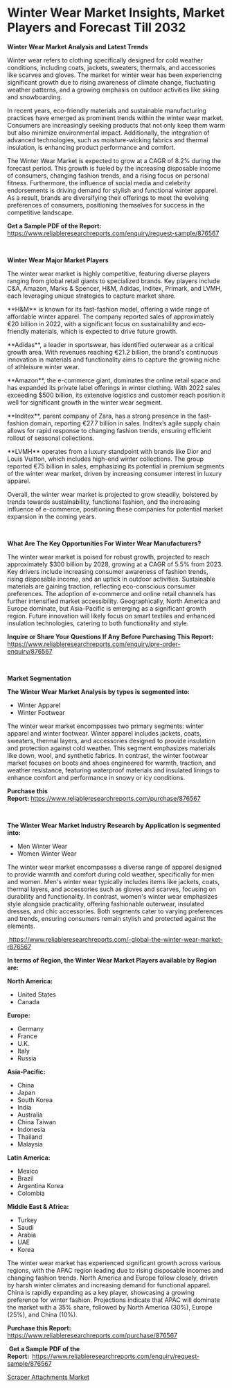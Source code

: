 <p><h1>Winter Wear Market Insights, Market Players and Forecast Till 2032</h1></p><p><strong>Winter Wear Market Analysis and Latest Trends</strong></p>
<p><p>Winter wear refers to clothing specifically designed for cold weather conditions, including coats, jackets, sweaters, thermals, and accessories like scarves and gloves. The market for winter wear has been experiencing significant growth due to rising awareness of climate change, fluctuating weather patterns, and a growing emphasis on outdoor activities like skiing and snowboarding. </p><p>In recent years, eco-friendly materials and sustainable manufacturing practices have emerged as prominent trends within the winter wear market. Consumers are increasingly seeking products that not only keep them warm but also minimize environmental impact. Additionally, the integration of advanced technologies, such as moisture-wicking fabrics and thermal insulation, is enhancing product performance and comfort.</p><p>The Winter Wear Market is expected to grow at a CAGR of 8.2% during the forecast period. This growth is fueled by the increasing disposable income of consumers, changing fashion trends, and a rising focus on personal fitness. Furthermore, the influence of social media and celebrity endorsements is driving demand for stylish and functional winter apparel. As a result, brands are diversifying their offerings to meet the evolving preferences of consumers, positioning themselves for success in the competitive landscape.</p></p>
<p><strong>Get a Sample PDF of the Report:&nbsp;</strong> <a href="https://www.reliableresearchreports.com/enquiry/request-sample/876567?utm_campaign=2606&utm_medium=2&utm_source=Github&utm_content=ia&utm_term=21032025&utm_id=winter-wear">https://www.reliableresearchreports.com/enquiry/request-sample/876567</a></p>
<p>&nbsp;</p>
<p><strong>Winter Wear Major Market Players</strong></p>
<p><p>The winter wear market is highly competitive, featuring diverse players ranging from global retail giants to specialized brands. Key players include C&A, Amazon, Marks & Spencer, H&M, Adidas, Inditex, Primark, and LVMH, each leveraging unique strategies to capture market share.</p><p>**H&M** is known for its fast-fashion model, offering a wide range of affordable winter apparel. The company reported sales of approximately €20 billion in 2022, with a significant focus on sustainability and eco-friendly materials, which is expected to drive future growth.</p><p>**Adidas**, a leader in sportswear, has identified outerwear as a critical growth area. With revenues reaching €21.2 billion, the brand's continuous innovation in materials and functionality aims to capture the growing niche of athleisure winter wear.</p><p>**Amazon**, the e-commerce giant, dominates the online retail space and has expanded its private label offerings in winter clothing. With 2022 sales exceeding $500 billion, its extensive logistics and customer reach position it well for significant growth in the winter wear segment.</p><p>**Inditex**, parent company of Zara, has a strong presence in the fast-fashion domain, reporting €27.7 billion in sales. Inditex’s agile supply chain allows for rapid response to changing fashion trends, ensuring efficient rollout of seasonal collections.</p><p>**LVMH** operates from a luxury standpoint with brands like Dior and Louis Vuitton, which includes high-end winter collections. The group reported €75 billion in sales, emphasizing its potential in premium segments of the winter wear market, driven by increasing consumer interest in luxury apparel.</p><p>Overall, the winter wear market is projected to grow steadily, bolstered by trends towards sustainability, functional fashion, and the increasing influence of e-commerce, positioning these companies for potential market expansion in the coming years.</p></p>
<p>&nbsp;</p>
<p><strong>What Are The Key Opportunities For Winter Wear Manufacturers?</strong></p>
<p><p>The winter wear market is poised for robust growth, projected to reach approximately $300 billion by 2028, growing at a CAGR of 5.5% from 2023. Key drivers include increasing consumer awareness of fashion trends, rising disposable income, and an uptick in outdoor activities. Sustainable materials are gaining traction, reflecting eco-conscious consumer preferences. The adoption of e-commerce and online retail channels has further intensified market accessibility. Geographically, North America and Europe dominate, but Asia-Pacific is emerging as a significant growth region. Future innovation will likely focus on smart textiles and enhanced insulation technologies, catering to both functionality and style.</p></p>
<p><strong>Inquire or Share Your Questions If Any Before Purchasing This Report:</strong> <a href="https://www.reliableresearchreports.com/enquiry/pre-order-enquiry/876567?utm_campaign=2606&utm_medium=2&utm_source=Github&utm_content=ia&utm_term=21032025&utm_id=winter-wear">https://www.reliableresearchreports.com/enquiry/pre-order-enquiry/876567</a></p>
<p>&nbsp;</p>
<p><strong>Market Segmentation</strong></p>
<p><strong>The Winter Wear Market Analysis by types is segmented into:</strong></p>
<p><ul><li>Winter Apparel</li><li>Winter Footwear</li></ul></p>
<p><p>The winter wear market encompasses two primary segments: winter apparel and winter footwear. Winter apparel includes jackets, coats, sweaters, thermal layers, and accessories designed to provide insulation and protection against cold weather. This segment emphasizes materials like down, wool, and synthetic fabrics. In contrast, the winter footwear market focuses on boots and shoes engineered for warmth, traction, and weather resistance, featuring waterproof materials and insulated linings to enhance comfort and performance in snowy or icy conditions.</p></p>
<p><strong>Purchase this Report:&nbsp;</strong><a href="https://www.reliableresearchreports.com/purchase/876567?utm_campaign=2606&utm_medium=2&utm_source=Github&utm_content=ia&utm_term=21032025&utm_id=winter-wear">https://www.reliableresearchreports.com/purchase/876567</a></p>
<p>&nbsp;</p>
<p><strong>The Winter Wear Market Industry Research by Application is segmented into:</strong></p>
<p><ul><li>Men Winter Wear</li><li>Women Winter Wear</li></ul></p>
<p><p>The winter wear market encompasses a diverse range of apparel designed to provide warmth and comfort during cold weather, specifically for men and women. Men's winter wear typically includes items like jackets, coats, thermal layers, and accessories such as gloves and scarves, focusing on durability and functionality. In contrast, women's winter wear emphasizes style alongside practicality, offering fashionable outerwear, insulated dresses, and chic accessories. Both segments cater to varying preferences and trends, ensuring consumers remain stylish and protected against the elements.</p></p>
<p><a href="https://www.reliableresearchreports.com/-global-the-winter-wear-market-r876567?utm_campaign=2606&utm_medium=2&utm_source=Github&utm_content=ia&utm_term=21032025&utm_id=winter-wear">&nbsp;https://www.reliableresearchreports.com/-global-the-winter-wear-market-r876567</a></p>
<p><strong>In terms of Region, the Winter Wear Market Players available by Region are:</strong></p>
<p>
    <p> <strong> North America: </strong>
        <ul>
            <li>United States</li>
            <li>Canada</li>
        </ul>
        </p> 
    <p> <strong> Europe: </strong>
        <ul>
            <li>Germany</li>
            <li>France</li>
            <li>U.K.</li>
            <li>Italy</li>
            <li>Russia</li>
        </ul>
        </p> 
    <p> <strong> Asia-Pacific: </strong>
        <ul>
            <li>China</li>
            <li>Japan</li>
            <li>South Korea</li>
            <li>India</li>
            <li>Australia</li>
            <li>China Taiwan</li>
            <li>Indonesia</li>
            <li>Thailand</li>
            <li>Malaysia</li>
        </ul>
        </p> 
    <p> <strong> Latin America: </strong>
        <ul>
            <li>Mexico</li>
            <li>Brazil</li>
            <li>Argentina Korea</li>
            <li>Colombia</li>
        </ul>
        </p> 
    <p> <strong> Middle East & Africa: </strong>
        <ul>
            <li>Turkey</li>
            <li>Saudi</li>
            <li>Arabia</li>
            <li>UAE</li>
            <li>Korea</li>
        </ul>
    </p>
    </p>
<p><p>The winter wear market has experienced significant growth across various regions, with the APAC region leading due to rising disposable incomes and changing fashion trends. North America and Europe follow closely, driven by harsh winter climates and increasing demand for functional apparel. China is rapidly expanding as a key player, showcasing a growing preference for winter fashion. Projections indicate that APAC will dominate the market with a 35% share, followed by North America (30%), Europe (25%), and China (10%).</p></p>
<p><strong>Purchase this Report: </strong><a href="https://www.reliableresearchreports.com/purchase/876567?utm_campaign=2606&utm_medium=2&utm_source=Github&utm_content=ia&utm_term=21032025&utm_id=winter-wear">https://www.reliableresearchreports.com/purchase/876567</a></p>
<p>&nbsp;<strong>Get a Sample PDF of the Report:&nbsp;&nbsp;</strong><a href="https://www.reliableresearchreports.com/enquiry/request-sample/876567?utm_campaign=2606&utm_medium=2&utm_source=Github&utm_content=ia&utm_term=21032025&utm_id=winter-wear">https://www.reliableresearchreports.com/enquiry/request-sample/876567</a></p>
<p><strong></strong></p>
<p><p><a href="https://github.com/hiwatchucuy/Market-Research-Report-List-1/blob/main/scraper-attachments-market.md?utm_campaign=2606&utm_medium=2&utm_source=Github&utm_content=ia&utm_term=21032025&utm_id=winter-wear">Scraper Attachments Market</a></p></p>